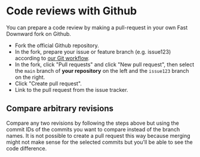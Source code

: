 # Code reviews with Github

You can prepare a code review by making a pull-request in your own Fast
Downward fork on Github.

-   Fork the official Github repository.
-   In the fork, prepare your issue or feature branch (e.g. issue123)
    according to [our Git workflow](../git).
-   In the fork, click "Pull requests" and click "New pull request",
    then select the `main` branch of **your repository** on the left
    and the `issue123` branch on the right.
-   Click "Create pull request".
-   Link to the pull request from the issue tracker.

## Compare arbitrary revisions

Compare any two revisions by following the steps above but using the
commit IDs of the commits you want to compare instead of the branch
names. It is not possible to create a pull request this way because
merging might not make sense for the selected commits but you'll be
able to see the code difference.

